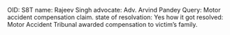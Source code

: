 OID: S8T
name: Rajeev Singh
advocate: Adv. Arvind Pandey
Query: Motor accident compensation claim.
state of resolvation: Yes
how it got resolved: Motor Accident Tribunal awarded compensation to victim’s family.

